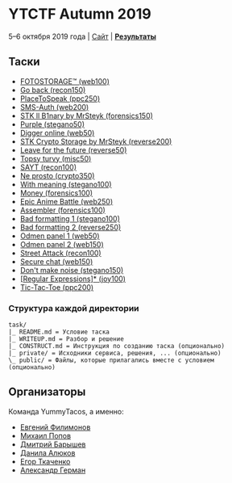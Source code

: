 # YTCTF Autumn 2019

5–6 октября 2019 года | [Сайт](https://ctf.yummytacos.me/) | **[Результаты](SCOREBOARD.md)**

## Таски
* [FOTOSTORAGE™ (web100)](fotostorage)
* [Go back (recon150)](go-back)
* [PlaceToSpeak (ppc250)](placetospeak)
* [SMS-Auth (web200)](sms-auth)
* [STK ll B1nary by MrSteyk (forensics150)](stk-ll-b1nary)
* [Purple (stegano50)](purple)
* [Digger online (web50)](digger-online)
* [STK Crypto Storage by MrSteyk (reverse200)](stk-cryptostorage)
* [Leave for the future (reverse50)](future)
* [Topsy turvy (misc50)](topsy-turvy)
* [SAYT (recon100)](sayt)
* [Ne prosto (crypto350)](ne-prosto)
* [With meaning (stegano100)](with-meaning)
* [Money (forensics100)](money)
* [Epic Anime Battle (web250)](epic-anime-battle)
* [Assembler (forensics100)](assembler)
* [Bad formatting 1 (stegano100)](bad-formatting)
* [Bad formatting 2 (reverse250)](bad-formatting)
* [Odmen panel 1 (web50)](odmen-panel)
* [Odmen panel 2 (web150)](odmen-panel)
* [Street Attack (recon100)](street-attack)
* [Secure chat (web150)](secure-chat)
* [Don't make noise (stegano150)](noise)
* [\[Regular Expressions\]\* (joy100)](regular-expressions)
* [Tic-Tac-Toe (ppc200)](tic-tac-toe)

### Структура каждой директории
```
task/
|_ README.md = Условие таска
|_ WRITEUP.md = Разбор и решение
|_ CONSTRUCT.md = Инструкция по созданию таска (опционально)
|_ private/ = Исходники сервиса, решения, ... (опционально)
\_ public/ = Файлы, которые прилагались вместе с условием (опционально)
```

## Организаторы
Команда YummyTacos, а именно:
* [Евгений Филимонов](https://evgfilim1.me/)
* [Михаил Попов](https://t.me/GeekaN)
* [Дмитрий Барышев](https://t.me/grinnds)
* [Данила Алюков](https://alyukovnet.ru)
* [Егор Ткаченко](https://t.me/Sakamoto45)
* [Александр Герман](https://t.me/mrsteyk)

